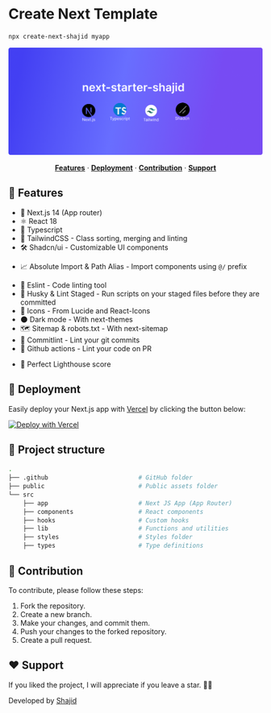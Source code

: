 <!-- <a href="https://github.com/Skolaczk/next-starter/blob/main/README.md/"> -->

# Create Next Template

```bash
npx create-next-shajid myapp
```

<img src="https://raw.githubusercontent.com/dev-shajid/create-next-shajid/main/public/readme_banner.png" alt="thubnail">
</a>
<p align="center">
  <a href="#-features"><strong>Features</strong></a> ·
  <a href="#-deployment"><strong>Deployment</strong></a> ·
  <a href="#-contribution"><strong>Contribution</strong></a> ·
  <a href="#%EF%B8%8F-support"><strong>Support</strong></a>
</p>

## 🎉 Features
- 🚀 Next.js 14 (App router)
- ⚛️ React 18
- 📘 Typescript
- 🎨 TailwindCSS - Class sorting, merging and linting
- 🛠️ Shadcn/ui - Customizable UI components
<!-- - 💵 Stripe - Payment handler -->
<!-- - 🔒 Next-auth - Easy authentication library for Next.js (GitHub provider) -->
<!-- - 🛡️ Prisma - ORM for node.js -->
<!-- - 📋 React-hook-form - Manage your forms easy and efficient  -->
<!-- - 🔍 Zod - Schema validation library -->
<!-- - 🧪 Jest & React Testing Library - Configured for unit testing -->
<!-- - 🎭 Playwright - Configured for e2e testing -->
- 📈 Absolute Import & Path Alias - Import components using `@/` prefix
<!-- - 💅 Prettier - Code formatter -->
- 🧹 Eslint - Code linting tool
- 🐶 Husky & Lint Staged - Run scripts on your staged files before they are committed
- 🔹 Icons - From Lucide and React-Icons
- 🌑 Dark mode - With next-themes
- 🗺️ Sitemap & robots.txt - With next-sitemap
- 📝 Commitlint - Lint your git commits
- 🤖 Github actions - Lint your code on PR
<!-- - ⚙️ T3-env - Manage your environment variables -->
- 💯 Perfect Lighthouse score

## 🚀 Deployment
Easily deploy your Next.js app with <a href="https://vercel.com/">Vercel</a> by clicking the button below:

[![Deploy with Vercel](https://vercel.com/button)](https://vercel.com/new/clone?repository-url=https://github.com/dev-shajid/create-next-shajid)

## 📁 Project structure

```bash
.
├── .github                         # GitHub folder
├── public                          # Public assets folder
└── src
    ├── app                         # Next JS App (App Router)
    ├── components                  # React components
    ├── hooks                       # Custom hooks
    ├── lib                         # Functions and utilities
    ├── styles                      # Styles folder
    ├── types                       # Type definitions
```


## 🤝 Contribution
To contribute, please follow these steps:
1. Fork the repository.
2. Create a new branch.
3. Make your changes, and commit them.
4. Push your changes to the forked repository.
5. Create a pull request.

## ❤️ Support

If you liked the project, I will appreciate if you leave a star. 🌟😊

Developed by <a href="https://dev-shajid.vercel.app/">Shajid</a> 